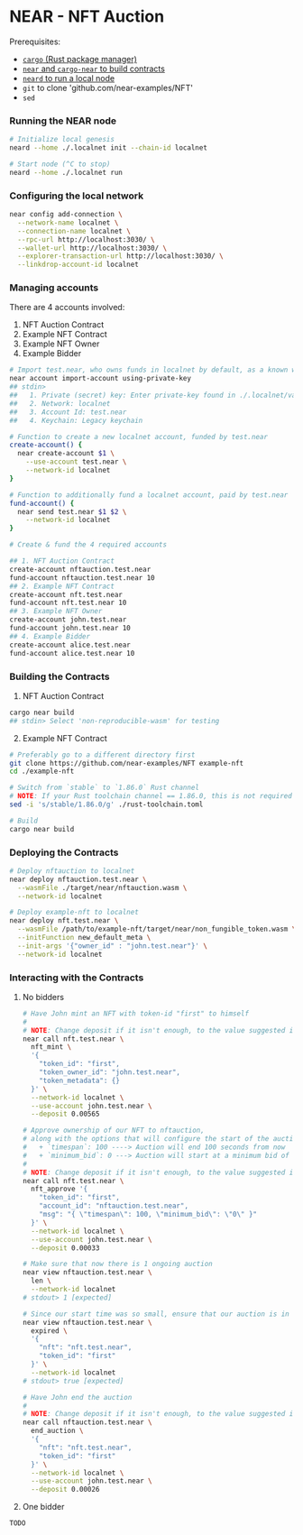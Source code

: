 # NEAR - NFT Auction


Prerequisites:
+ [`cargo` (Rust package manager)](https://rust-lang.org/tools/install/)
+ [`near` and `cargo-near` to build contracts](https://docs.near.org/smart-contracts/quickstart#prerequisites)
+ [`neard` to run a local node](https://near-nodes.io/validator/compile-and-run-a-node)
+ `git` to clone 'github.com/near-examples/NFT'
+ `sed`


### Running the NEAR node

```bash
# Initialize local genesis
neard --home ./.localnet init --chain-id localnet

# Start node (^C to stop)
neard --home ./.localnet run
```


### Configuring the local network

```bash
near config add-connection \
  --network-name localnet \
  --connection-name localnet \
  --rpc-url http://localhost:3030/ \
  --wallet-url http://localhost:3030/ \
  --explorer-transaction-url http://localhost:3030/ \
  --linkdrop-account-id localnet
```


### Managing accounts

There are 4 accounts involved:
1. NFT Auction Contract
2. Example NFT Contract
3. Example NFT Owner
4. Example Bidder

```bash
# Import test.near, who owns funds in localnet by default, as a known wallet
near account import-account using-private-key
## stdin>
##   1. Private (secret) key: Enter private-key found in ./.localnet/validator_key.json
##   2. Network: localnet
##   3. Account Id: test.near
##   4. Keychain: Legacy keychain

# Function to create a new localnet account, funded by test.near
create-account() {
  near create-account $1 \
    --use-account test.near \
    --network-id localnet
}

# Function to additionally fund a localnet account, paid by test.near
fund-account() {
  near send test.near $1 $2 \
    --network-id localnet
}

# Create & fund the 4 required accounts

## 1. NFT Auction Contract
create-account nftauction.test.near
fund-account nftauction.test.near 10
## 2. Example NFT Contract
create-account nft.test.near
fund-account nft.test.near 10
## 3. Example NFT Owner
create-account john.test.near
fund-account john.test.near 10
## 4. Example Bidder
create-account alice.test.near
fund-account alice.test.near 10
```

### Building the Contracts

1. NFT Auction Contract
```bash
cargo near build
## stdin> Select 'non-reproducible-wasm' for testing
```

2. Example NFT Contract
```bash
# Preferably go to a different directory first
git clone https://github.com/near-examples/NFT example-nft
cd ./example-nft

# Switch from `stable` to `1.86.0` Rust channel
# NOTE: If your Rust toolchain channel == 1.86.0, this is not required
sed -i 's/stable/1.86.0/g' ./rust-toolchain.toml

# Build
cargo near build
```

### Deploying the Contracts

```bash
# Deploy nftauction to localnet
near deploy nftauction.test.near \
  --wasmFile ./target/near/nftauction.wasm \
  --network-id localnet

# Deploy example-nft to localnet
near deploy nft.test.near \
  --wasmFile /path/to/example-nft/target/near/non_fungible_token.wasm \
  --initFunction new_default_meta \
  --init-args '{"owner_id" : "john.test.near"}' \
  --network-id localnet
```


### Interacting with the Contracts

1. No bidders

    ```bash
    # Have John mint an NFT with token-id "first" to himself
    #
    # NOTE: Change deposit if it isn't enough, to the value suggested in the output
    near call nft.test.near \
      nft_mint \
      '{
        "token_id": "first",
        "token_owner_id": "john.test.near",
        "token_metadata": {}
      }' \
      --network-id localnet \
      --use-account john.test.near \
      --deposit 0.00565
    
    # Approve ownership of our NFT to nftauction,
    # along with the options that will configure the start of the auction passed to field `msg`
    #   + `timespan`: 100 ----> Auction will end 100 seconds from now
    #   + `minimum_bid`: 0 ---> Auction will start at a minimum bid of 0 NEAR
    #
    # NOTE: Change deposit if it isn't enough, to the value suggested in the output
    near call nft.test.near \
      nft_approve '{
        "token_id": "first",
        "account_id": "nftauction.test.near",
        "msg": "{ \"timespan\": 100, \"minimum_bid\": \"0\" }"
      }' \
      --network-id localnet \
      --use-account john.test.near \
      --deposit 0.00033
    
    # Make sure that now there is 1 ongoing auction
    near view nftauction.test.near \
      len \
      --network-id localnet
    # stdout> 1 [expected]
    
    # Since our start time was so small, ensure that our auction is in fact already over
    near view nftauction.test.near \
      expired \
      '{
        "nft": "nft.test.near",
        "token_id": "first"
      }' \
      --network-id localnet
    # stdout> true [expected]
    
    # Have John end the auction
    #
    # NOTE: Change deposit if it isn't enough, to the value suggested in the output
    near call nftauction.test.near \
      end_auction \
      '{
        "nft": "nft.test.near",
        "token_id": "first"
      }' \
      --network-id localnet \
      --use-account john.test.near \
      --deposit 0.00026
    ```

2. One bidder

`TODO`


